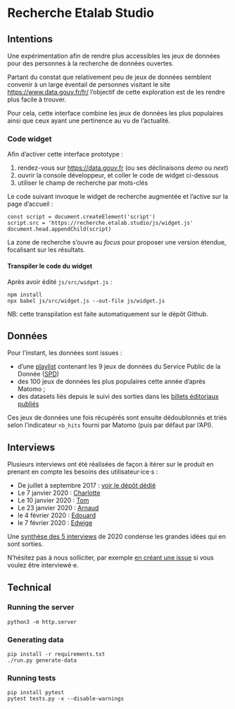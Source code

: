 # Recherche Etalab Studio

## Intentions

Une expérimentation afin de rendre plus accessibles les jeux de données pour des personnes à la recherche de données ouvertes.

Partant du constat que relativement peu de jeux de données semblent convenir à un large éventail de personnes visitant le site https://www.data.gouv.fr/fr/ l’objectif de cette exploration est de les rendre plus facile à trouver.

Pour cela, cette interface combine les jeux de données les plus populaires ainsi que ceux ayant une pertinence au vu de l’actualité.


### Code widget

Afin d’activer cette interface prototype :

1. rendez-vous sur https://data.gouv.fr (ou ses déclinaisons _demo_ ou _next_)
2. ouvrir la console développeur, et coller le code de widget ci-dessous
3. utiliser le champ de recherche par mots-clés

Le code suivant invoque le widget de recherche augmentée et l’active sur la page d’accueil :

```
const script = document.createElement('script')
script.src = 'https://recherche.etalab.studio/js/widget.js'
document.head.appendChild(script)
```

La zone de recherche s’ouvre au _focus_ pour proposer une version étendue, focalisant sur les résultats.

#### Transpiler le code du widget

Après avoir édité `js/src/widget.js` :

```
npm install
npx babel js/src/widget.js --out-file js/widget.js
```

NB: cette transpilation est faite automatiquement sur le dépôt Github.

## Données

Pour l’instant, les données sont issues :

* d’une [playlist](https://playlists.etalab.studio/) contenant les 9 jeux de données du Service Public de la Donnée ([SPD](https://www.data.gouv.fr/fr/search/?badge=spd))
* des 100 jeux de données les plus populaires cette année d’après Matomo ;
* des datasets liés depuis le suivi des sorties dans les [billets éditoriaux publiés](https://www.data.gouv.fr/fr/posts/)

Ces jeux de données une fois récupérés sont ensuite dédoublonnés et triés selon l’indicateur `nb_hits` fourni par Matomo (puis par défaut par l’API).


## Interviews

Plusieurs interviews ont été réalisées de façon à itérer sur le produit en prenant en compte les besoins des utilisateur·ice·s :

* De juillet à septembre 2017 : [voir le dépôt dédié](https://github.com/etalab/user-research)
* Le 7 janvier 2020 : [Charlotte](https://github.com/etalab/recherche.etalab.studio/blob/master/interviews/20200107-charlotte.md)
* Le 10 janvier 2020 : [Tom](https://github.com/etalab/recherche.etalab.studio/blob/master/interviews/20200110-tom.md)
* Le 23 janvier 2020 : [Arnaud](https://github.com/etalab/recherche.etalab.studio/blob/master/interviews/20200123-arnaud.md)
* le 4 février 2020 : [Edouard](https://github.com/etalab/recherche.etalab.studio/blob/master/interviews/20200204-edouard.md)
* le 7 février 2020 : [Edwige](https://github.com/etalab/recherche.etalab.studio/blob/master/interviews/20200207-edwige.md)

Une [synthèse des 5 interviews](https://github.com/etalab/recherche.etalab.studio/blob/master/interviews/synthese.md) de 2020 condense les grandes idées qui en sont sorties.

N’hésitez pas à nous solliciter, par exemple [en créant une issue](https://github.com/etalab/recherche.etalab.studio/issues/new) si vous voulez être interviewé·e.


## Technical

### Running the server

    python3 -m http.server


### Generating data

    pip install -r requirements.txt
    ./run.py generate-data


### Running tests

    pip install pytest
    pytest tests.py -x --disable-warnings
